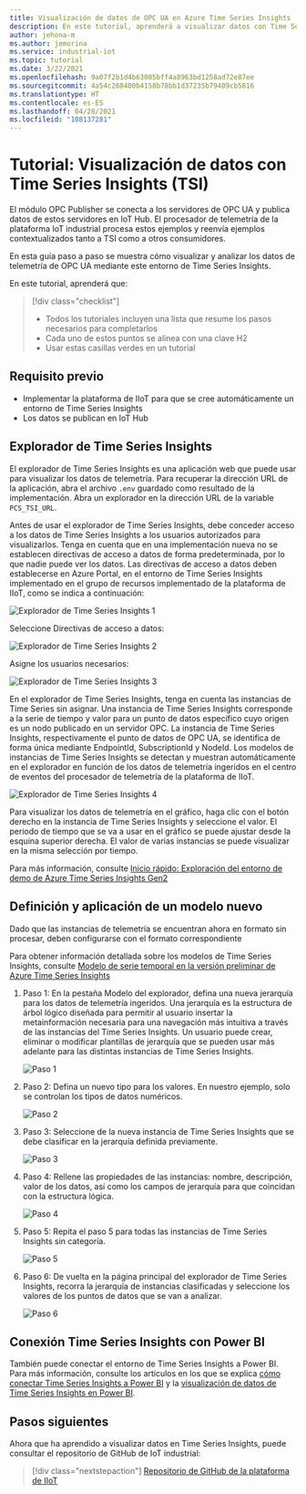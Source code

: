 ```yaml
---
title: Visualización de datos de OPC UA en Azure Time Series Insights
description: En este tutorial, aprenderá a visualizar datos con Time Series Insights.
author: jehona-m
ms.author: jemorina
ms.service: industrial-iot
ms.topic: tutorial
ms.date: 3/22/2021
ms.openlocfilehash: 9a07f2b1d4b63005bff4a8963bd1258ad72e87ee
ms.sourcegitcommit: 4a54c268400b4158b78bb1d37235b79409cb5816
ms.translationtype: HT
ms.contentlocale: es-ES
ms.lasthandoff: 04/28/2021
ms.locfileid: "108137281"
---
```

# <a name="tutorial-visualize-data-with-time-series-insights-tsi"></a>Tutorial: Visualización de datos con Time Series Insights (TSI)

El módulo OPC Publisher se conecta a los servidores de OPC UA y publica datos de estos servidores en IoT Hub. El procesador de telemetría de la plataforma IoT industrial procesa estos ejemplos y reenvía ejemplos contextualizados tanto a TSI como a otros consumidores.  

En esta guía paso a paso se muestra cómo visualizar y analizar los datos de telemetría de OPC UA mediante este entorno de Time Series Insights.

En este tutorial, aprenderá que:

> [!div class="checklist"]
> * Todos los tutoriales incluyen una lista que resume los pasos necesarios para completarlos
> * Cada uno de estos puntos se alinea con una clave H2
> * Usar estas casillas verdes en un tutorial

## <a name="prerequisite"></a>Requisito previo

* Implementar la plataforma de IIoT para que se cree automáticamente un entorno de Time Series Insights
* Los datos se publican en IoT Hub

## <a name="time-series-insights-explorer"></a>Explorador de Time Series Insights

El explorador de Time Series Insights es una aplicación web que puede usar para visualizar los datos de telemetría. Para recuperar la dirección URL de la aplicación, abra el archivo `.env` guardado como resultado de la implementación.  Abra un explorador en la dirección URL de la variable `PCS_TSI_URL`.  

Antes de usar el explorador de Time Series Insights, debe conceder acceso a los datos de Time Series Insights a los usuarios autorizados para visualizarlos. Tenga en cuenta que en una implementación nueva no se establecen directivas de acceso a datos de forma predeterminada, por lo que nadie puede ver los datos. Las directivas de acceso a datos deben establecerse en Azure Portal, en el entorno de Time Series Insights implementado en el grupo de recursos implementado de la plataforma de IIoT, como se indica a continuación:

   ![Explorador de Time Series Insights 1](media/tutorial-iiot-visualize-data-tsi/tutorial-time-series-insights-data-access-1.png)

Seleccione Directivas de acceso a datos:

   ![Explorador de Time Series Insights 2](media/tutorial-iiot-visualize-data-tsi/tutorial-time-series-insights-data-access-2.png)

Asigne los usuarios necesarios:

   ![Explorador de Time Series Insights 3](media/tutorial-iiot-visualize-data-tsi/tutorial-time-series-insights-data-access-3.png)


En el explorador de Time Series Insights, tenga en cuenta las instancias de Time Series sin asignar. Una instancia de Time Series Insights corresponde a la serie de tiempo y valor para un punto de datos específico cuyo origen es un nodo publicado en un servidor OPC. La instancia de Time Series Insights, respectivamente el punto de datos de OPC UA, se identifica de forma única mediante EndpointId, SubscriptionId y NodeId. Los modelos de instancias de Time Series Insights se detectan y muestran automáticamente en el explorador en función de los datos de telemetría ingeridos en el centro de eventos del procesador de telemetría de la plataforma de IIoT.

   ![Explorador de Time Series Insights 4](media/tutorial-iiot-visualize-data-tsi/tutorial-time-series-insights-step-0.png)

Para visualizar los datos de telemetría en el gráfico, haga clic con el botón derecho en la instancia de Time Series Insights y seleccione el valor. El periodo de tiempo que se va a usar en el gráfico se puede ajustar desde la esquina superior derecha. El valor de varias instancias se puede visualizar en la misma selección por tiempo.

Para más información, consulte [Inicio rápido: Exploración del entorno de demo de Azure Time Series Insights Gen2](../time-series-insights/quickstart-explore-tsi.md)

## <a name="define-and-apply-a-new-model"></a>Definición y aplicación de un modelo nuevo

Dado que las instancias de telemetría se encuentran ahora en formato sin procesar, deben configurarse con el formato correspondiente 

Para obtener información detallada sobre los modelos de Time Series Insights, consulte [Modelo de serie temporal en la versión preliminar de Azure Time Series Insights](../time-series-insights/concepts-model-overview.md)

1. Paso 1: En la pestaña Modelo del explorador, defina una nueva jerarquía para los datos de telemetría ingeridos. Una jerarquía es la estructura de árbol lógico diseñada para permitir al usuario insertar la metainformación necesaria para una navegación más intuitiva a través de las instancias del Time Series Insights. Un usuario puede crear, eliminar o modificar plantillas de jerarquía que se pueden usar más adelante para las distintas instancias de Time Series Insights.

   ![Paso 1](media/tutorial-iiot-visualize-data-tsi/tutorial-time-series-insights-step-1.png)

2. Paso 2: Defina un nuevo tipo para los valores. En nuestro ejemplo, solo se controlan los tipos de datos numéricos.

   ![Paso 2](media/tutorial-iiot-visualize-data-tsi/tutorial-time-series-insights-step-2.png)

3. Paso 3: Seleccione de la nueva instancia de Time Series Insights que se debe clasificar en la jerarquía definida previamente.

   ![Paso 3](media/tutorial-iiot-visualize-data-tsi/tutorial-time-series-insights-step-3.png)

4. Paso 4: Rellene las propiedades de las instancias: nombre, descripción, valor de los datos, así como los campos de jerarquía para que coincidan con la estructura lógica. 

   ![Paso 4](media/tutorial-iiot-visualize-data-tsi/tutorial-time-series-insights-step-4.png)

5. Paso 5: Repita el paso 5 para todas las instancias de Time Series Insights sin categoría.

   ![Paso 5](media/tutorial-iiot-visualize-data-tsi/tutorial-time-series-insights-step-5.png)

6. Paso 6: De vuelta en la página principal del explorador de Time Series Insights, recorra la jerarquía de instancias clasificadas y seleccione los valores de los puntos de datos que se van a analizar.

   ![Paso 6](media/tutorial-iiot-visualize-data-tsi/tutorial-time-series-insights-step-6.png)

## <a name="connect-time-series-insights-to-power-bi"></a>Conexión Time Series Insights con Power BI

También puede conectar el entorno de Time Series Insights a Power BI.  Para más información, consulte los artículos en los que se explica [cómo conectar Time Series Insights a Power BI](../time-series-insights/how-to-connect-power-bi.md) y la [visualización de datos de Time Series Insights en Power BI](../time-series-insights/concepts-power-bi.md).


## <a name="next-steps"></a>Pasos siguientes
Ahora que ha aprendido a visualizar datos en Time Series Insights, puede consultar el repositorio de GitHub de IoT industrial:

> [!div class="nextstepaction"]
> [Repositorio de GitHub de la plataforma de IIoT](https://github.com/Azure/iot-edge-opc-publisher)